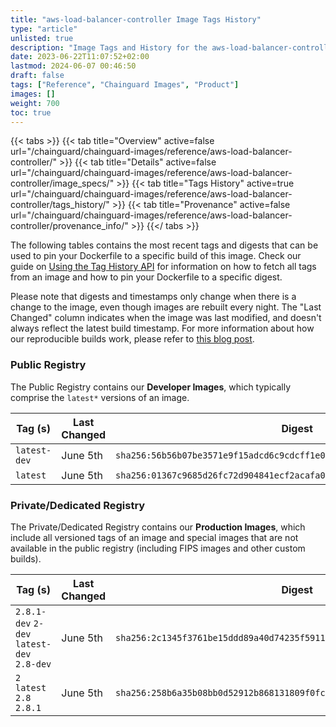 ```yaml
---
title: "aws-load-balancer-controller Image Tags History"
type: "article"
unlisted: true
description: "Image Tags and History for the aws-load-balancer-controller Chainguard Image"
date: 2023-06-22T11:07:52+02:00
lastmod: 2024-06-07 00:46:50
draft: false
tags: ["Reference", "Chainguard Images", "Product"]
images: []
weight: 700
toc: true
---
```


{{< tabs >}}
{{< tab title="Overview" active=false url="/chainguard/chainguard-images/reference/aws-load-balancer-controller/" >}}
{{< tab title="Details" active=false url="/chainguard/chainguard-images/reference/aws-load-balancer-controller/image_specs/" >}}
{{< tab title="Tags History" active=true url="/chainguard/chainguard-images/reference/aws-load-balancer-controller/tags_history/" >}}
{{< tab title="Provenance" active=false url="/chainguard/chainguard-images/reference/aws-load-balancer-controller/provenance_info/" >}}
{{</ tabs >}}

The following tables contains the most recent tags and digests that can be used to pin your Dockerfile to a specific build of this image. Check our guide on [Using the Tag History API](/chainguard/chainguard-images/using-the-tag-history-api/) for information on how to fetch all tags from an image and how to pin your Dockerfile to a specific digest.

Please note that digests and timestamps only change when there is a change to the image, even though images are rebuilt every night. The "Last Changed" column indicates when the image was last modified, and doesn't always reflect the latest build timestamp. For more information about how our reproducible builds work, please refer to [this blog post](https://www.chainguard.dev/unchained/reproducing-chainguards-reproducible-image-builds).

### Public Registry
The Public Registry contains our **Developer Images**, which typically comprise the `latest*` versions of an image.

| Tag (s)       | Last Changed | Digest                                                                    |
|---------------|--------------|---------------------------------------------------------------------------|
|  `latest-dev` | June 5th     | `sha256:56b56b07be3571e9f15adcd6c9cdcff1e077a199d8d2c8f5a42d3436bc7351ff` |
|  `latest`     | June 5th     | `sha256:01367c9685d26fc72d904841ecf2acafa06661311a96d5655c75288c00f2d623` |


### Private/Dedicated Registry
The Private/Dedicated Registry contains our **Production Images**, which include all versioned tags of an image and special images that are not available in the public registry (including FIPS images and other custom builds).

| Tag (s)                                     | Last Changed | Digest                                                                    |
|---------------------------------------------|--------------|---------------------------------------------------------------------------|
|  `2.8.1-dev` `2-dev` `latest-dev` `2.8-dev` | June 5th     | `sha256:2c1345f3761be15ddd89a40d74235f591169f29ff96b6e9479937d7ad6129e2c` |
|  `2` `latest` `2.8` `2.8.1`                 | June 5th     | `sha256:258b6a35b08bb0d52912b868131809f0fc1391afb0e5ba02dfca1e775d2d1883` |

